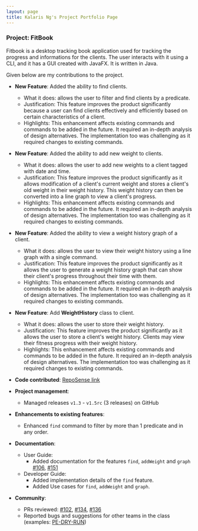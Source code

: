 ```yaml
---
layout: page
title: Kalaris Ng's Project Portfolio Page
---
```


### Project: FitBook

Fitbook is a desktop tracking book application used for tracking the progress and informations
for the clients. The user interacts with it using a CLI, and it has a GUI created with JavaFX.
It is written in Java.

Given below are my contributions to the project.

* **New Feature**: Added the ability to find clients.
    * What it does: allows the user to filter and find clients by a predicate.
    * Justification: This feature improves the product significantly because a user can find clients effectively and efficiently based on certain characteristics of a client.
    * Highlights: This enhancement affects existing commands and commands to be added in the future. It required an in-depth analysis of design alternatives. The implementation too was challenging as it required changes to existing commands.

* **New Feature**: Added the ability to add new weight to clients.
  * What it does: allows the user to add new weights to a client tagged with date and time.
  * Justification: This feature improves the product significantly as it allows modification of a client's current weight and stores a client's old weight in their weight history. This weight history can then be converted into a line graph to view a client's progress.
  * Highlights: This enhancement affects existing commands and commands to be added in the future. It required an in-depth analysis of design alternatives. The implementation too was challenging as it required changes to existing commands.
  
* **New Feature**: Added the ability to view a weight history graph of a client.
  * What it does: allows the user to view their weight history using a line graph with a single command.
  * Justification: This feature improves the product significantly as it allows the user to generate a weight history graph that can show their client's progress throughout their time with them.
  * Highlights: This enhancement affects existing commands and commands to be added in the future. It required an in-depth analysis of design alternatives. The implementation too was challenging as it required changes to existing commands.

* **New Feature**: Add **WeightHistory** class to client.
  * What it does: allows the user to store their weight history.
  * Justification: This feature improves the product significantly as it allows the user to store a client's weight history. Clients may view their fitness progress with their weight history.
  * Highlights: This enhancement affects existing commands and commands to be added in the future. It required an in-depth analysis of design alternatives. The implementation too was challenging as it required changes to existing commands.

* **Code contributed**: [RepoSense link](https://nus-cs2103-ay2223s2.github.io/tp-dashboard/?search=kalarisng&sort=groupTitle&sortWithin=title&timeframe=commit&mergegroup=&groupSelect=groupByRepos&breakdown=true&checkedFileTypes=docs~functional-code~test-code~other&since=2023-02-17&tabOpen=true&tabType=authorship&zFR=false&tabAuthor=kalarisng&tabRepo=AY2223S2-CS2103T-T15-2%2Ftp%5Bmaster%5D&authorshipIsMergeGroup=false&authorshipFileTypes=docs~functional-code~test-code&authorshipIsBinaryFileTypeChecked=false&authorshipIsIgnoredFilesChecked=false)

* **Project management**:
    * Managed releases `v1.3` - `v1.5rc` (3 releases) on GitHub

* **Enhancements to existing features**:
    * Enhanced `find` command to filter by more than 1 predicate and in any order.

* **Documentation**:
    * User Guide:
        * Added documentation for the features `find`, `addWeight` and `graph` [\#106](), [\#151]()
    * Developer Guide:
        * Added implementation details of the `find` feature.
        * Added Use cases for `find`, `addWeight` and `graph`.

* **Community**:
    * PRs reviewed: [\#102](), [\#134](), [\#136]()
    * Reported bugs and suggestions for other teams in the class (examples: [PE-DRY-RUN](https://github.com/kalarisng/ped))
